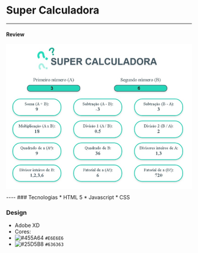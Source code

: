 # Super Calculadora
----
#### Review

<p align="center">
  <img align="center" src="https://github.com/Pbluer/superCalculadora/blob/master/img/review.jpg">
 </p>
----
### Tecnologias
* HTML 5 
* Javascript
* CSS

### Design
* Adobe XD
* Cores:
 * ![#455A64](https://placehold.it/15/455A64/000000?text=+) `#E6E6E6`
 * ![#25D5B8](https://placehold.it/15/25D5B8/000000?text=+) `#636363`
